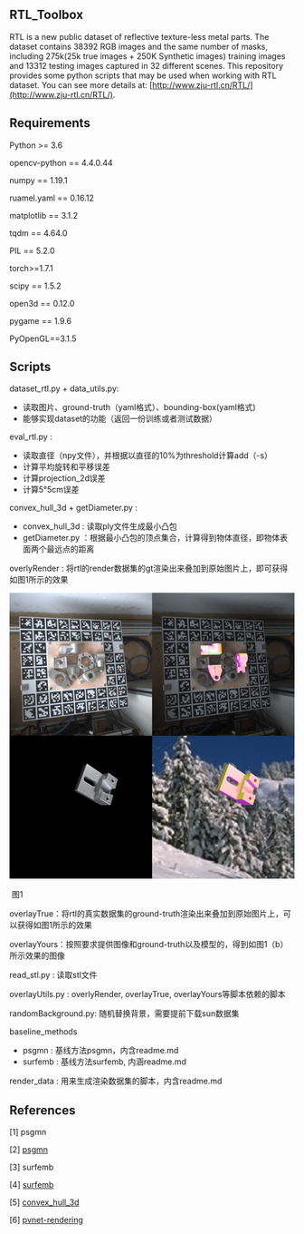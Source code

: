 ## RTL_Toolbox

RTL is a new public dataset of reflective texture-less metal parts. The dataset contains 38392 RGB images and the same number of masks, including 275k(25k true images + 250K Synthetic images) training images and 13312 testing images captured in 32 different scenes. This repository provides some python scripts that may be used when working with RTL dataset.  You can see more details at: [http://www.zju-rtl.cn/RTL/](http://www.zju-rtl.cn/RTL/).

## Requirements

Python >= 3.6

opencv-python == 4.4.0.44

numpy == 1.19.1

ruamel.yaml == 0.16.12

matplotlib == 3.1.2

tqdm == 4.64.0

PIL == 5.2.0

torch>=1.7.1

scipy == 1.5.2

open3d == 0.12.0

pygame == 1.9.6

PyOpenGL==3.1.5

## Scripts

dataset_rtl.py + data_utils.py: 

-  读取图片、ground-truth（yaml格式）、bounding-box(yaml格式)
- 能够实现dataset的功能（返回一份训练或者测试数据）

eval_rtl.py :

- 读取直径（npy文件），并根据以直径的10%为threshold计算add（-s）
- 计算平均旋转和平移误差
- 计算projection_2d误差
- 计算5°5cm误差

convex_hull_3d  + getDiameter.py :

- convex_hull_3d  : 读取ply文件生成最小凸包
- getDiameter.py ：根据最小凸包的顶点集合，计算得到物体直径，即物体表面两个最远点的距离

overlyRender : 将rtl的render数据集的gt渲染出来叠加到原始图片上，即可获得如图1所示的效果

![1](./assest/overlay.png)

​							                                                       图1

overlayTrue：将rtl的真实数据集的ground-truth渲染出来叠加到原始图片上，可以获得如图1所示的效果

overlayYours：按照要求提供图像和ground-truth以及模型的，得到如图1（b）所示效果的图像

read_stl.py : 读取stl文件

overlayUtils.py : overlyRender, overlayTrue, overlayYours等脚本依赖的脚本

randomBackground.py: 随机替换背景，需要提前下载sun数据集

baseline_methods

- psgmn : 基线方法psgmn，内含readme.md
- surfemb : 基线方法surfemb, 内涵readme.md

render_data : 用来生成渲染数据集的脚本，内含readme.md

## References

[1] psgmn

[2] [psgmn](https://github.com/Ray0089/PSGMN)

[3] surfemb

[4] [surfemb](https://github.com/rasmushaugaard/surfemb)

[5] [convex_hull_3d  ](https://github.com/swapnil96/Convex-hull)

[6] [pvnet-rendering](https://github.com/zju3dv/pvnet-rendering)

